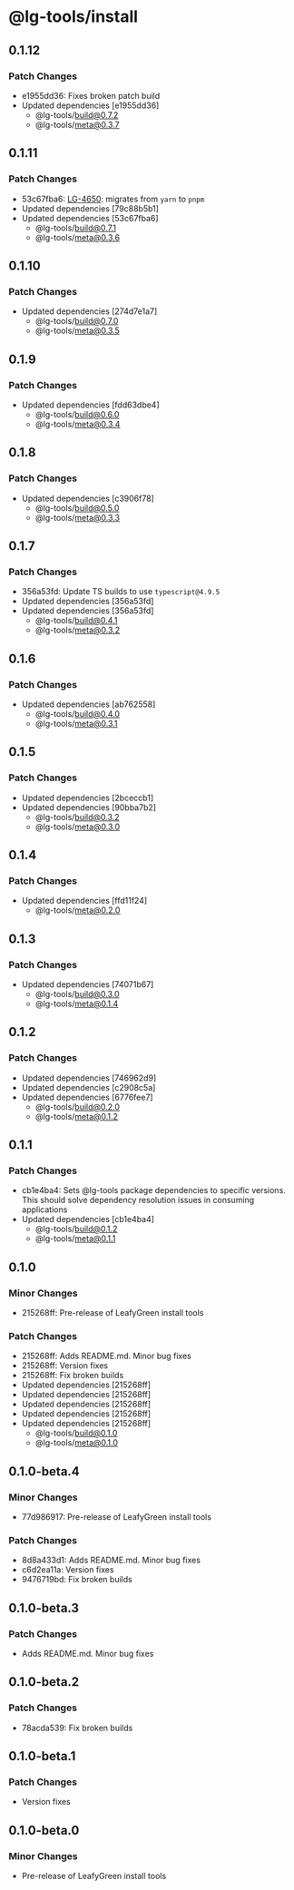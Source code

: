 # @lg-tools/install

## 0.1.12

### Patch Changes

- e1955dd36: Fixes broken patch build
- Updated dependencies [e1955dd36]
  - @lg-tools/build@0.7.2
  - @lg-tools/meta@0.3.7

## 0.1.11

### Patch Changes

- 53c67fba6: [LG-4650](https://jira.mongodb.org/browse/LG-4650): migrates from `yarn` to `pnpm`
- Updated dependencies [79c88b5b1]
- Updated dependencies [53c67fba6]
  - @lg-tools/build@0.7.1
  - @lg-tools/meta@0.3.6

## 0.1.10

### Patch Changes

- Updated dependencies [274d7e1a7]
  - @lg-tools/build@0.7.0
  - @lg-tools/meta@0.3.5

## 0.1.9

### Patch Changes

- Updated dependencies [fdd63dbe4]
  - @lg-tools/build@0.6.0
  - @lg-tools/meta@0.3.4

## 0.1.8

### Patch Changes

- Updated dependencies [c3906f78]
  - @lg-tools/build@0.5.0
  - @lg-tools/meta@0.3.3

## 0.1.7

### Patch Changes

- 356a53fd: Update TS builds to use `typescript@4.9.5`
- Updated dependencies [356a53fd]
- Updated dependencies [356a53fd]
  - @lg-tools/build@0.4.1
  - @lg-tools/meta@0.3.2

## 0.1.6

### Patch Changes

- Updated dependencies [ab762558]
  - @lg-tools/build@0.4.0
  - @lg-tools/meta@0.3.1

## 0.1.5

### Patch Changes

- Updated dependencies [2bceccb1]
- Updated dependencies [90bba7b2]
  - @lg-tools/build@0.3.2
  - @lg-tools/meta@0.3.0

## 0.1.4

### Patch Changes

- Updated dependencies [ffd11f24]
  - @lg-tools/meta@0.2.0

## 0.1.3

### Patch Changes

- Updated dependencies [74071b67]
  - @lg-tools/build@0.3.0
  - @lg-tools/meta@0.1.4

## 0.1.2

### Patch Changes

- Updated dependencies [746962d9]
- Updated dependencies [c2908c5a]
- Updated dependencies [6776fee7]
  - @lg-tools/build@0.2.0
  - @lg-tools/meta@0.1.2

## 0.1.1

### Patch Changes

- cb1e4ba4: Sets @lg-tools package dependencies to specific versions.
  This should solve dependency resolution issues in consuming applications
- Updated dependencies [cb1e4ba4]
  - @lg-tools/build@0.1.2
  - @lg-tools/meta@0.1.1

## 0.1.0

### Minor Changes

- 215268ff: Pre-release of LeafyGreen install tools

### Patch Changes

- 215268ff: Adds README.md. Minor bug fixes
- 215268ff: Version fixes
- 215268ff: Fix broken builds
- Updated dependencies [215268ff]
- Updated dependencies [215268ff]
- Updated dependencies [215268ff]
- Updated dependencies [215268ff]
- Updated dependencies [215268ff]
  - @lg-tools/build@0.1.0
  - @lg-tools/meta@0.1.0

## 0.1.0-beta.4

### Minor Changes

- 77d986917: Pre-release of LeafyGreen install tools

### Patch Changes

- 8d8a433d1: Adds README.md. Minor bug fixes
- c6d2ea11a: Version fixes
- 9476719bd: Fix broken builds

## 0.1.0-beta.3

### Patch Changes

- Adds README.md. Minor bug fixes

## 0.1.0-beta.2

### Patch Changes

- 78acda539: Fix broken builds

## 0.1.0-beta.1

### Patch Changes

- Version fixes

## 0.1.0-beta.0

### Minor Changes

- Pre-release of LeafyGreen install tools
